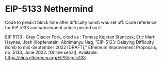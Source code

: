 # EIP-5133 Nethermind
Code to predict block time after difficulty bomb was set off. Code reference for EIP 5133 and subsequent article posted on it. 

EIP 5133 : Gray Glacier Fork, cited as : Tomasz Kajetan Stanczak, Eric Marti Haynes, Josh Klopfenstein, Abhimanyu Nag, "EIP-5133: Delaying Difficulty Bomb to mid-September 2022 [DRAFT]," Ethereum Improvement Proposals, no. 5133, June 2022. [Online serial]. Available: https://eips.ethereum.org/EIPS/eip-5133.
